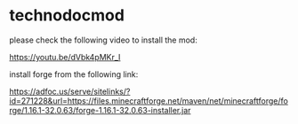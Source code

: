 # technodocmod 
please check the following video to install the mod:

https://youtu.be/dVbk4pMKr_I

install forge from the following link: 

https://adfoc.us/serve/sitelinks/?id=271228&url=https://files.minecraftforge.net/maven/net/minecraftforge/forge/1.16.1-32.0.63/forge-1.16.1-32.0.63-installer.jar
